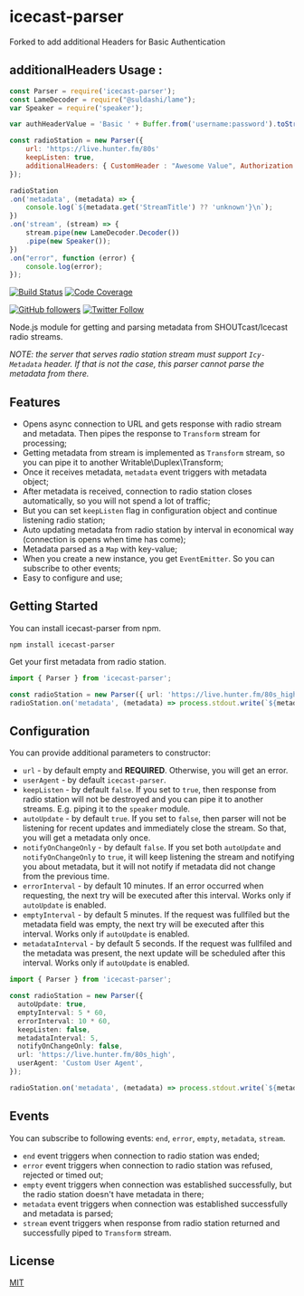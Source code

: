 # icecast-parser

Forked to add additional Headers for Basic Authentication
## additionalHeaders Usage :

```javascript
const Parser = require('icecast-parser');
const LameDecoder = require("@suldashi/lame");
var Speaker = require('speaker');

var authHeaderValue = 'Basic ' + Buffer.from('username:password').toString('base64');

const radioStation = new Parser({
    url: 'https://live.hunter.fm/80s'
    keepListen: true,
    additionalHeaders: { CustomHeader : "Awesome Value", Authorization: authHeaderValue },
});

radioStation
.on('metadata', (metadata) => {
    console.log(`${metadata.get('StreamTitle') ?? 'unknown'}\n`);
})
.on('stream', (stream) => {
    stream.pipe(new LameDecoder.Decoder())
    .pipe(new Speaker());
})
.on("error", function (error) {
    console.log(error);
});

```

[![Build Status](https://travis-ci.com/ghaiklor/icecast-parser.svg?branch=master)](https://travis-ci.com/ghaiklor/icecast-parser)
[![Code Coverage](https://codecov.io/gh/ghaiklor/icecast-parser/branch/master/graph/badge.svg)](https://codecov.io/gh/ghaiklor/icecast-parser)

[![GitHub followers](https://img.shields.io/github/followers/ghaiklor?label=Follow&style=social)](https://github.com/ghaiklor)
[![Twitter Follow](https://img.shields.io/twitter/follow/ghaiklor?label=Follow&style=social)](https://twitter.com/ghaiklor)

Node.js module for getting and parsing metadata from SHOUTcast/Icecast radio streams.

*NOTE: the server that serves radio station stream must support `Icy-Metadata` header. If that is not the case, this parser cannot parse the metadata from there.*

## Features

- Opens async connection to URL and gets response with radio stream and metadata. Then pipes the response to `Transform` stream for processing;
- Getting metadata from stream is implemented as `Transform` stream, so you can pipe it to another Writable\Duplex\Transform;
- Once it receives metadata, `metadata` event triggers with metadata object;
- After metadata is received, connection to radio station closes automatically, so you will not spend a lot of traffic;
- But you can set `keepListen` flag in configuration object and continue listening radio station;
- Auto updating metadata from radio station by interval in economical way (connection is opens when time has come);
- Metadata parsed as a `Map` with key-value;
- When you create a new instance, you get `EventEmitter`. So you can subscribe to other events;
- Easy to configure and use;

## Getting Started

You can install icecast-parser from npm.

```shell
npm install icecast-parser
```

Get your first metadata from radio station.

```typescript
import { Parser } from 'icecast-parser';

const radioStation = new Parser({ url: 'https://live.hunter.fm/80s_high' });
radioStation.on('metadata', (metadata) => process.stdout.write(`${metadata.get('StreamTitle') ?? 'unknown'}\n`));
```

## Configuration

You can provide additional parameters to constructor:

- `url` - by default empty and **REQUIRED**. Otherwise, you will get an error.
- `userAgent` - by default `icecast-parser`.
- `keepListen` - by default `false`. If you set to `true`, then response from radio station will not be destroyed and you can pipe it to another streams. E.g. piping it to the `speaker` module.
- `autoUpdate` - by default `true`. If you set to `false`, then parser will not be listening for recent updates and immediately close the stream. So that, you will get a metadata only once.
- `notifyOnChangeOnly` - by default `false`. If you set both `autoUpdate` and `notifyOnChangeOnly` to `true`, it will keep listening the stream and notifying you about metadata, but it will not notify if metadata did not change from the previous time.
- `errorInterval` - by default 10 minutes. If an error occurred when requesting, the next try will be executed after this interval. Works only if `autoUpdate` is enabled.
- `emptyInterval` - by default 5 minutes. If the request was fullfiled but the metadata field was empty, the next try will be executed after this interval. Works only if `autoUpdate` is enabled.
- `metadataInterval` - by default 5 seconds. If the request was fullfiled and the metadata was present, the next update will be scheduled after this interval. Works only if `autoUpdate` is enabled.

```typescript
import { Parser } from 'icecast-parser';

const radioStation = new Parser({
  autoUpdate: true,
  emptyInterval: 5 * 60,
  errorInterval: 10 * 60,
  keepListen: false,
  metadataInterval: 5,
  notifyOnChangeOnly: false,
  url: 'https://live.hunter.fm/80s_high',
  userAgent: 'Custom User Agent',
});

radioStation.on('metadata', (metadata) => process.stdout.write(`${metadata.get('StreamTitle') ?? 'unknown'}\n`));
```

## Events

You can subscribe to following events: `end`, `error`, `empty`, `metadata`, `stream`.

- `end` event triggers when connection to radio station was ended;
- `error` event triggers when connection to radio station was refused, rejected or timed out;
- `empty` event triggers when connection was established successfully, but the radio station doesn't have metadata in there;
- `metadata` event triggers when connection was established successfully and metadata is parsed;
- `stream` event triggers when response from radio station returned and successfully piped to `Transform` stream.

## License

[MIT](./LICENSE)
